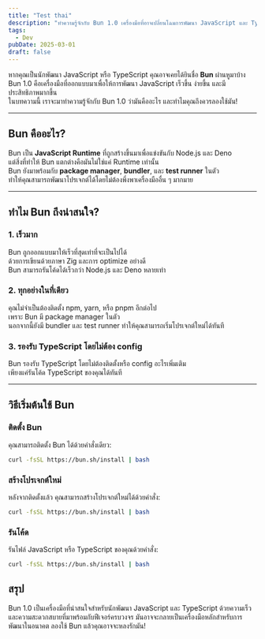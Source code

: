 ```yaml
---
title: "Test thai"
description: "ทำความรู้จักกับ Bun 1.0 เครื่องมือที่อาจเปลี่ยนโฉมการพัฒนา JavaScript และ TypeScript"
tags:
  - Dev
pubDate: 2025-03-01
draft: false
---
```


<!-- ![Bun Logo](https://bun.sh/logo.png) -->

หากคุณเป็นนักพัฒนา JavaScript หรือ TypeScript คุณอาจเคยได้ยินชื่อ **Bun** ผ่านหูมาบ้าง  
Bun 1.0 คือเครื่องมือที่ออกแบบมาเพื่อให้การพัฒนา JavaScript เร็วขึ้น ง่ายขึ้น และมีประสิทธิภาพมากขึ้น  
ในบทความนี้ เราจะมาทำความรู้จักกับ Bun 1.0 ว่ามันคืออะไร และทำไมคุณถึงควรลองใช้มัน!

---

## Bun คืออะไร?

Bun เป็น **JavaScript Runtime** ที่ถูกสร้างขึ้นมาเพื่อแข่งขันกับ Node.js และ Deno  
แต่สิ่งที่ทำให้ Bun แตกต่างคือมันไม่ใช่แค่ Runtime เท่านั้น  
Bun ยังมาพร้อมกับ **package manager**, **bundler**, และ **test runner** ในตัว  
ทำให้คุณสามารถพัฒนาโปรเจกต์ได้โดยไม่ต้องพึ่งพาเครื่องมืออื่น ๆ มากมาย

---

## ทำไม Bun ถึงน่าสนใจ?

### 1. **เร็วมาก**

Bun ถูกออกแบบมาให้เร็วที่สุดเท่าที่จะเป็นไปได้  
ด้วยการเขียนด้วยภาษา Zig และการ optimize อย่างดี  
Bun สามารถรันโค้ดได้เร็วกว่า Node.js และ Deno หลายเท่า

### 2. **ทุกอย่างในที่เดียว**

คุณไม่จำเป็นต้องติดตั้ง npm, yarn, หรือ pnpm อีกต่อไป  
เพราะ Bun มี package manager ในตัว  
นอกจากนี้ยังมี bundler และ test runner ทำให้คุณสามารถเริ่มโปรเจกต์ใหม่ได้ทันที

### 3. **รองรับ TypeScript โดยไม่ต้อง config**

Bun รองรับ TypeScript โดยไม่ต้องติดตั้งหรือ config อะไรเพิ่มเติม  
เพียงแค่รันโค้ด TypeScript ของคุณได้ทันที

---

## วิธีเริ่มต้นใช้ Bun

### ติดตั้ง Bun

คุณสามารถติดตั้ง Bun ได้ด้วยคำสั่งเดียว:

```bash
curl -fsSL https://bun.sh/install | bash
```

### สร้างโปรเจกต์ใหม่

หลังจากติดตั้งแล้ว คุณสามารถสร้างโปรเจกต์ใหม่ได้ด้วยคำสั่ง:

```bash
curl -fsSL https://bun.sh/install | bash
```

### รันโค้ด

รันไฟล์ JavaScript หรือ TypeScript ของคุณด้วยคำสั่ง:

```bash
curl -fsSL https://bun.sh/install | bash
```

## สรุป

Bun 1.0 เป็นเครื่องมือที่น่าสนใจสำหรับนักพัฒนา JavaScript และ TypeScript
ด้วยความเร็วและความสะดวกสบายที่มาพร้อมกับฟีเจอร์ครบวงจร
มันอาจจะกลายเป็นเครื่องมือหลักสำหรับการพัฒนาในอนาคต
ลองใช้ Bun แล้วคุณอาจจะหลงรักมัน!
